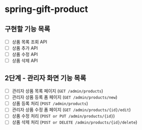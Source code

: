 # spring-gift-product

## 구현할 기능 목록

- [ ] 상품 목록 조회 API
- [ ] 상품 추가 API
- [ ] 상품 수정 API
- [ ] 상품 삭제 API

## 2단계 - 관리자 화면 기능 목록

- [ ] 관리자 상품 목록 페이지 (`GET /admin/products`)
- [ ] 관리자 상품 등록 폼 페이지 (`GET /admin/products/new`)
- [ ] 상품 등록 처리 (`POST /admin/products`)
- [ ] 관리자 상품 수정 폼 페이지 (`GET /admin/products/{id}/edit`)
- [ ] 상품 수정 처리 (`POST or PUT /admin/products/{id}`)
- [ ] 상품 삭제 처리 (`POST or DELETE /admin/products/{id}/delete`)
